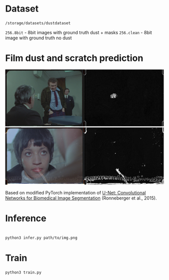 # Dataset
`/storage/datasets/dustdataset`

`256.8bit` - 8bit images with ground truth dust + masks
`256.clean` - 8bit image with ground truth no dust

# Film dust and scratch prediction

![alt text](R1A.jpg)
![alt text](R3B.jpg)

Based on modified PyTorch implementation of [U-Net: Convolutional Networks for Biomedical Image Segmentation](https://arxiv.org/abs/1505.04597) (Ronneberger et al., 2015).

# Inference

```bash

python3 infer.py path/to/img.png

```

# Train

`python3 train.py`